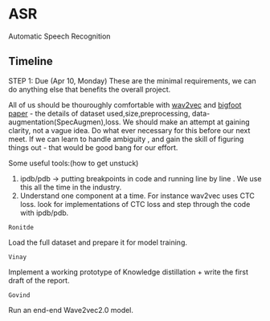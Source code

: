 # ASR
Automatic Speech Recognition

## Timeline

STEP 1: Due (Apr 10, Monday)
These are the minimal requirements, we can do anything else that benefits the overall project.

All of us should be thouroughly comfortable with [wav2vec](https://arxiv.org/abs/2006.11477) and [bigfoot paper](https://arxiv.org/abs/2103.15760) - the details of dataset used,size,preprocessing, data-augmentation(SpecAugmen),loss. We should make an attempt at gaining clarity, not a vague idea. Do what ever necessary for this before our next meet. If we can learn to handle ambiguity , and gain the skill of figuring things out - that would be good bang for our effort.


Some useful tools:(how to get unstuck)

1. ipdb/pdb -> putting breakpoints in code and running line by line . We use this all the time in the industry.
2. Understand one component at a time. For instance wav2vec uses CTC loss. look for implementations of CTC loss and step through the code with ipdb/pdb.




`Ronitde`

Load the full dataset and prepare it for model training. 

`Vinay`

Implement a working prototype of Knowledge distillation + write the first draft of the report.

`Govind`

Run an end-end Wave2vec2.0 model.
